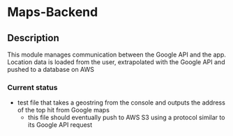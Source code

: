 # Maps-Backend

## Description
This module manages communication between the Google API and the app. Location data is loaded from the user, extrapolated with the Google API and pushed to a database on AWS

### Current status
- test file that takes a geostring from the console and outputs the address of the top hit from Google maps 
  - this file should eventually push to AWS S3 using a protocol similar to its Google API request
 
 
